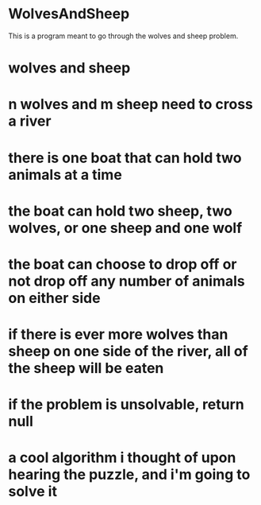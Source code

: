 # WolvesAndSheep
This is a program meant to go through the wolves and sheep problem.

# wolves and sheep
# n wolves and m sheep need to cross a river
# there is one boat that can hold two animals at a time
# the boat can hold two sheep, two wolves, or one sheep and one wolf
# the boat can choose to drop off or not drop off any number of animals on either side
# if there is ever more wolves than sheep on one side of the river, all of the sheep will be eaten
# if the problem is unsolvable, return null

# a cool algorithm i thought of upon hearing the puzzle, and i'm going to solve it
